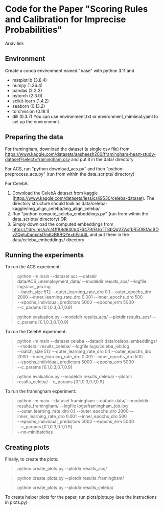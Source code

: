 # Code for the Paper "Scoring Rules and Calibration for Imprecise Probabilities"
Arxiv link

## Environment
Create a conda environment named "base" with python 3.11 and
 - matplotlib (3.8.4)
  - numpy (1.26.4)
  - pandas (2.2.2)
  - pytorch (2.3.0)
  - scikit-learn (1.4.2)
  - seaborn (0.13.2)
  - torchvision (0.18.1)
  - dill (0.3.7)
You can use environment.txt or environment_mimimal.yaml to set up the environemnt.

## Preparing the data
For framingham, download the dataset (a single csv file) from https://www.kaggle.com/datasets/aasheesh200/framingham-heart-study-dataset?select=framingham.csv and put it in the data/ directory

For ACS, run "python download_acs.py" and then "python preprocess_acs.py" (run from within the data_scripts/ directory)

For CelebA:
1. Download the CelebA dataset from kaggle (https://www.kaggle.com/datasets/jessicali9530/celeba-dataset). The directory structure should look as data/celeba-kaggle/img_align_celeba/img_align_celeba/ 
2. Run "python compute_celeba_embeddings.py" (run from within the data_scripts/ directory)
OR
1. Simply download the computed embeddings from https://1drv.ms/u/c/4ff88d640b476479/EUqTT8bQqVZAsfbR5Ol8fAcBOvZQgIu0umxtsl7m6zB8BQ?e=bEcd4L and put them in the data/celeba_embeddings/ directory

## Running the experiments
To run the ACS experiment:
> python -m main --dataset acs --datadir data/ACS_unemployment_data/ --modeldir results_acs/ --logfile logs/acs_job.log \
		--batch_size 512 --outer_learning_rate_dro 0.1 --outer_epochs_dro 2000 --inner_learning_rate_dro 0.001 --inner_epochs_dro 500 \
		--epochs_individual_predictors 5000 --epochs_erm 5000\
		--c_params [0.1,0.3,0.7,0.9]

> python evaluation.py --modeldir results_acs/ --plotdir results_acs/ --c_params [0.1,0.3,0.7,0.9]

To run the CelebA experiment:
>python -m main --dataset celeba --datadir data/celeba_embeddings/ --modeldir results_celeba/ --logfile logs/celeba_job.log \
		--batch_size 512 --outer_learning_rate_dro 0.1 --outer_epochs_dro 2000 --inner_learning_rate_dro 0.001 --inner_epochs_dro 500 \
		--epochs_individual_predictors 5000 --epochs_erm 5000\
		--c_params [0.1,0.3,0.7,0.9]

>python evaluation.py --modeldir results_celeba/ --plotdir results_celeba/ --c_params [0.1,0.3,0.7,0.9]

To run the framingham experiment:
>python -m main --dataset framingham --datadir data/ --modeldir results_framingham/ --logfile logs/framingham_job.log \
		--outer_learning_rate_dro 0.1 --outer_epochs_dro 2000 --inner_learning_rate_dro 0.001 --inner_epochs_dro 500 \
		--epochs_individual_predictors 5000 --epochs_erm 5000\
		--c_params [0.1,0.3,0.7,0.9]\
		--no-minibatches

## Creating plots
Finally, to create the plots:
> python create_plots.py --plotdir results_acs/

> python create_plots.py --plotdir results_framingham/

> python create_plots.py --plotdir results_celeba/

To create helper plots for the paper, run plots/plots.py (see the instructions in plots.py)